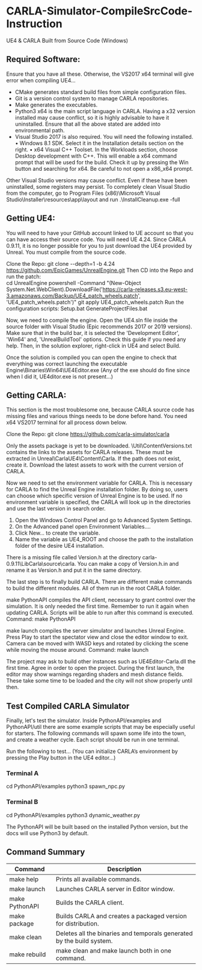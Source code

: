 # CARLA-Simulator-CompileSrcCode-Instruction

UE4 & CARLA Built from Source Code (Windows)

## Required Software:
 
Ensure that you have all these. Otherwise, the VS2017 x64 terminal will give error when compiling UE4…  
-	CMake generates standard build files from simple configuration files.
-	Git is a version control system to manage CARLA repositories.
-	Make generates the executables.
-	Python3 x64 is the main script language in CARLA. Having a x32 version installed may cause conflict, so it is highly advisable to have it uninstalled.
	Ensure that all the above stated are added into environmental path.
-	Visual Studio 2017 is also required. You will need the following installed. 
	•	Windows 8.1 SDK. Select it in the Installation details section on the right.
	•	x64 Visual C++ Toolset. In the Workloads section, choose Desktop development with C++. This will enable a x64 command prompt that will be used for the build. Check it up by pressing the Win button and searching for x64. Be careful to not open a x86_x64 prompt.

Other Visual Studio versions may cause conflict. Even if these have been uninstalled, some registers may persist. To completely clean Visual Studio from the computer, go to Program Files (x86)\Microsoft Visual Studio\Installer\resources\app\layout and run .\InstallCleanup.exe -full

## Getting UE4:

You will need to have your GitHub account linked to UE account so that you can have access their source code. You will need UE 4.24. Since CARLA 0.9.11, it is no longer possible for you to just download the UE4 provided by Unreal. You must compile from the source code. 

Clone the Repo: git clone --depth=1 -b 4.24 https://github.com/EpicGames/UnrealEngine.git 
Then CD into the Repo and run the patch:     
cd UnrealEngine 
powershell -Command "(New-Object System.Net.WebClient).DownloadFile('https://carla-releases.s3.eu-west-3.amazonaws.com/Backup/UE4_patch_wheels.patch', 'UE4_patch_wheels.patch')"
git apply UE4_patch_wheels.patch
Run the configuration scripts: 
Setup.bat
GenerateProjectFiles.bat

Now, we need to compile the engine. Open the UE4.sln file inside the source folder with Visual Studio (Epic recommends 2017 or 2019 versions). Make sure that in the build bar, it is selected the 'Development Editor', 'Win64' and, 'UnrealBuildTool' options. Check this guide if you need any help. Then, in the solution explorer, right-click in UE4 and select Build.

Once the solution is compiled you can open the engine to check that everything was correct launching the executable Engine\Binaries\Win64\UE4Editor.exe (Any of the exe should do fine since when I did it, UE4ditor.exe is not present…)

## Getting CARLA:

This section is the most troublesome one, because CARLA source code has missing files and various things needs to be done before hand. 
You need x64 VS2017 terminal for all process down below. 

Clone the Repo: git clone https://github.com/carla-simulator/carla

Only the assets package is yet to be downloaded. \Util\ContentVersions.txt contains the links to the assets for CARLA releases. These must be extracted in Unreal\CarlaUE4\Content\Carla. If the path does not exist, create it. Download the latest assets to work with the current version of CARLA.

Now we need to set the environment variable for CARLA. This is necessary for CARLA to find the Unreal Engine installation folder. By doing so, users can choose which specific version of Unreal Engine is to be used. If no environment variable is specified, the CARLA will look up in the directories and use the last version in search order. 

1. Open the Windows Control Panel and go to Advanced System Settings.
2. On the Advanced panel open Environment Variables....
3. Click New... to create the variable.
4. Name the variable as UE4_ROOT and choose the path to the installation folder of the desire UE4 installation.

There is a missing file called Version.h at the directory carla-0.9.11\LibCarla\source\carla. You can make a copy of Version.h.in and rename it as Version.h and put it in the same directory.

The last step is to finally build CARLA. There are different make commands to build the different modules. All of them run in the root CARLA folder.

make PythonAPI compiles the API client, necessary to grant control over the simulation. It is only needed the first time. Remember to run it again when updating CARLA. Scripts will be able to run after this command is executed. Command: make PythonAPI

make launch compiles the server simulator and launches Unreal Engine. Press Play to start the spectator view and close the editor window to exit. Camera can be moved with WASD keys and rotated by clicking the scene while moving the mouse around. Command: make launch 

The project may ask to build other instances such as UE4Editor-Carla.dll the first time. Agree in order to open the project. During the first launch, the editor may show warnings regarding shaders and mesh distance fields. These take some time to be loaded and the city will not show properly until then.

## Test Compiled CARLA Simulator

Finally, let's test the simulator. Inside PythonAPI/examples and PythonAPI/util there are some example scripts that may be especially useful for starters. The following commands will spawn some life into the town, and create a weather cycle. Each script should be run in one terminal.

Run the following to test… (You can initialize CARLA’s environment by pressing the Play button in the UE4 editor…)

### Terminal A 

cd PythonAPI/examples
python3 spawn_npc.py  

### Terminal B

cd PythonAPI/examples
python3 dynamic_weather.py 

The PythonAPI will be built based on the installed Python version, but the docs will use Python3 by default.

## Command Summary

| Command | Description |
| ------------- | ------------- |
| make help | Prints all available commands. |
| make launch | Launches CARLA server in Editor window. |
| make PythonAPI | Builds the CARLA client. |
| make package | Builds CARLA and creates a packaged version for distribution. |
| make clean | Deletes all the binaries and temporals generated by the build system. |
| make rebuild | make clean and make launch both in one command. |
